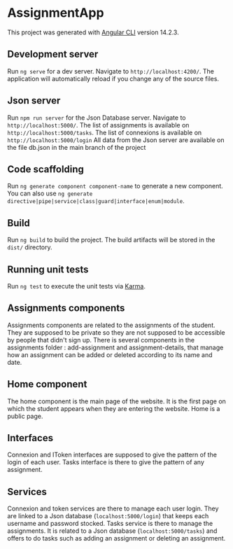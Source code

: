 # AssignmentApp


This project was generated with [Angular CLI](https://github.com/angular/angular-cli) version 14.2.3.

## Development server


Run `ng serve` for a dev server. Navigate to `http://localhost:4200/`. The application will automatically reload if you change any of the source files.

## Json server


Run `npm run server` for the Json Database server. Navigate to `http://localhost:5000/`. 
The list of assignments is available on `http://localhost:5000/tasks`.
The list of connexions is available on `http://localhost:5000/login`
All data from the Json server are available on the file db.json in the main branch of the project

## Code scaffolding


Run `ng generate component component-name` to generate a new component. You can also use `ng generate directive|pipe|service|class|guard|interface|enum|module`.

## Build


Run `ng build` to build the project. The build artifacts will be stored in the `dist/` directory.

## Running unit tests


Run `ng test` to execute the unit tests via [Karma](https://karma-runner.github.io).

## Assignments components


Assignments components are related to the assignments of the student. They are supposed to be private so they are not supposed to be accessible by people that didn't sign up. There is several components in the assignments folder : add-assignment and assignment-details, that manage how an assignment can be added or deleted according to its name and date. 


## Home component


The home component is the main page of the website. It is the first page on which the student appears when they are entering the website. Home is a public page.

## Interfaces


Connexion and IToken interfaces are supposed to give the pattern of the login of each user.
Tasks interface is there to give the pattern of any assignment.

## Services


Connexion and token services are there to manage each user login. They are linked to a Json database (`localhost:5000/login`) that keeps each username and password stocked. 
Tasks service is there to manage the assignments. It is related to a Json database (`localhost:5000/tasks`) and offers to do tasks such as adding an assignment or deleting an assignment.